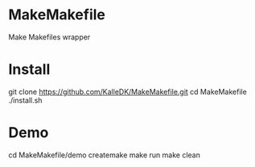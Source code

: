 # MakeMakefile
Make Makefiles wrapper

# Install

git clone https://github.com/KalleDK/MakeMakefile.git
cd MakeMakefile
./install.sh

# Demo

cd MakeMakefile/demo
createmake
make run
make clean
